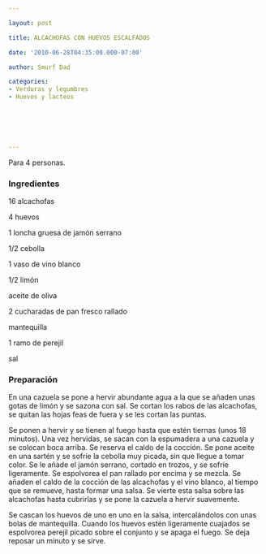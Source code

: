 ```yaml
---

layout: post

title: ALCACHOFAS CON HUEVOS ESCALFADOS

date: '2010-06-28T04:35:00.000-07:00'

author: Smurf Dad

categories:
- Verduras y legumbres
- Huevos y lacteos






---
```


Para 4 personas.

<h3>Ingredientes</h3>

16 alcachofas

4 huevos

1 loncha gruesa de jamón serrano

1/2 cebolla

1 vaso de vino blanco

1/2 limón

aceite de oliva

2 cucharadas de pan fresco rallado

mantequilla

1 ramo de perejil

sal

<h3>Preparación</h3>

En una cazuela se pone a hervir abundante agua a la que se añaden unas gotas de limón y se sazona con sal. Se cortan los rabos de las alcachofas, se quitan las hojas feas de fuera y se les cortan las puntas.

Se ponen a hervir y se tienen al fuego hasta que estén tiernas (unos 18 minutos). Una vez hervidas, se sacan con la espumadera a una cazuela y se colocan boca arriba. Se reserva el caldo de la cocción. Se pone aceite en una sartén y se sofríe la cebolla muy picada, sin que llegue a tomar color. Se le añade el jamón serrano, cortado en trozos, y se sofríe ligeramente. Se espolvorea el pan rallado por encima y se mezcla. Se añaden el caldo de la cocción de las alcachofas y el vino blanco, al tiempo que se remueve, hasta formar una salsa. Se vierte esta salsa sobre las alcachofas hasta cubrirlas y se pone la cazuela a hervir suavemente.

Se cascan los huevos de uno en uno en la salsa, intercalándolos con unas bolas de mantequilla. Cuando los huevos estén ligeramente cuajados se espolvorea perejil picado sobre el conjunto y se apaga el fuego. Se deja reposar un minuto y se sirve.